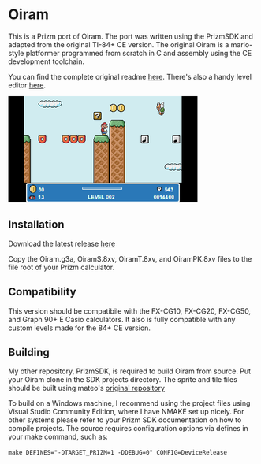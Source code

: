 # Oiram
This is a Prizm port of Oiram. The port was written using the PrizmSDK and adapted from the original TI-84+ CE version. The original Oiram is a mario-style platformer programmed from scratch in C and assembly using the CE development toolchain.

You can find the complete original readme [here](https://github.com/mateoconlechuga/oiram/blob/master/packs/readme.md).
There's also a handy level editor [here](https://github.com/mateoconlechuga/oiram-editor/releases/latest).

![screenshot](img/prizm_screen.png)

## Installation

Download the latest release [here](https://github.com/tswilliamson/oiram/releases)

Copy the Oiram.g3a, OiramS.8xv, OiramT.8xv, and OiramPK.8xv files to the file root of your Prizm calculator. 

## Compatibility

This version should be compatibile with the FX-CG10, FX-CG20, FX-CG50, and Graph 90+ E Casio calculators. It also is fully compatible with any custom levels made for the 84+ CE version.

## Building

My other repository, PrizmSDK, is required to build Oiram from source. Put your Oiram clone in the SDK projects directory. The sprite and tile files should be built using mateo's [original repository](https://github.com/mateoconlechuga/oiram)

To build on a Windows machine, I recommend using the project files using Visual Studio Community Edition, where I have NMAKE set up nicely. For other systems please refer to your Prizm SDK documentation on how to compile projects. The source requires configuration options via defines in your make command, such as:

`make DEFINES="-DTARGET_PRIZM=1 -DDEBUG=0" CONFIG=DeviceRelease`


